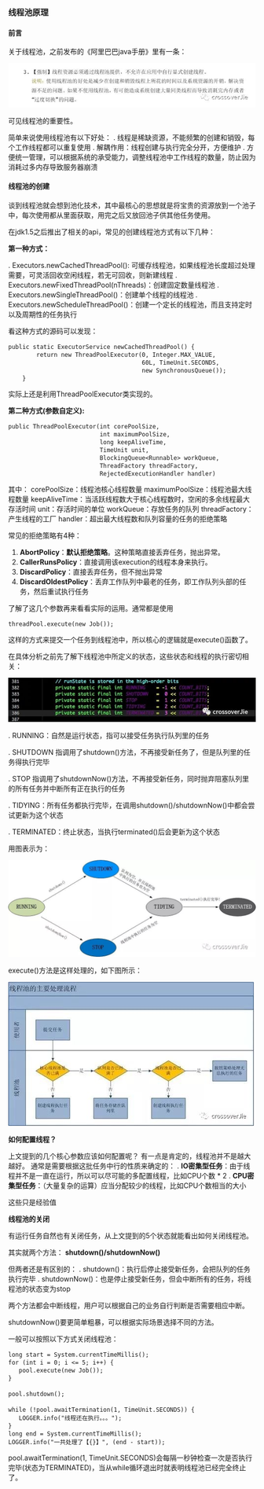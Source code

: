 ### 线程池原理

#### 前言
关于线程池，之前发布的《阿里巴巴java手册》里有一条：

![线程池](../image/201903300001.jpg)

可见线程池的重要性。

简单来说使用线程池有以下好处：
. 线程是稀缺资源，不能频繁的创建和销毁，每个工作线程都可以重复使用
. 解耦作用：线程创建与执行完全分开，方便维护
. 方便统一管理，可以根据系统的承受能力，调整线程池中工作线程的数量，防止因为消耗过多内存导致服务器崩溃

#### 线程池的创建
 
 谈到线程池就会想到池化技术，其中最核心的思想就是将宝贵的资源放到一个池子中，每次使用都从里面获取，用完之后又放回池子供其他任务使用。
 
 在jdk1.5之后推出了相关的api，常见的创建线程池方式有以下几种：
 
 **第一种方式：**
 
 . Executors.newCachedThreadPool(): 可缓存线程池，如果线程池长度超过处理需要，可灵活回收空闲线程，若无可回收，则新建线程
 . Executors.newFixedThreadPool(nThreads)：创建固定数量线程池
 . Executors.newSingleThreadPool()：创建单个线程的线程池
 . Executors.newScheduleThreadPool()：创建一个定长的线程池，而且支持定时以及周期性的任务执行
 
 看这种方式的源码可以发现：
 
 ```
 public static ExecutorService newCachedThreadPool() {
         return new ThreadPoolExecutor(0, Integer.MAX_VALUE,
                                       60L, TimeUnit.SECONDS,
                                       new SynchronousQueue());
     }
 ```
 
 实际上还是利用ThreadPoolExecutor类实现的。
 
**第二种方式(参数自定义):**

 ```
 public ThreadPoolExecutor(int corePoolSize,
                           int maximumPoolSize,
                           long keepAliveTime,
                           TimeUnit unit,
                           BlockingQueue<Runnable> workQueue,
                           ThreadFactory threadFactory,
                           RejectedExecutionHandler handler) 
 ```
 
 其中：
 corePoolSize：线程池核心线程数量
 maximumPoolSize：线程池最大线程数量
 keepAliveTime：当活跃线程数大于核心线程数时，空闲的多余线程最大存活时间
 unit：存活时间的单位
 workQueue：存放任务的队列
 threadFactory：产生线程的工厂
 handler：超出最大线程数和队列容量的任务的拒绝策略
 
 常见的拒绝策略有4种：
 1. **AbortPolicy**：**默认拒绝策略**。这种策略直接丢弃任务，抛出异常。
 2. **CallerRunsPolicy**：直接调用该execution的线程本身来执行。
 3. **DiscardPolicy**：直接丢弃任务，但不抛出异常
 4. **DiscardOldestPolicy**：丢弃工作队列中最老的任务，即工作队列头部的任务，然后重试执行任务
 
 了解了这几个参数再来看看实际的运用。通常都是使用
 
 ```
 threadPool.execute(new Job());
 ```
 
 这样的方式来提交一个任务到线程池中，所以核心的逻辑就是execute()函数了。
 
 在具体分析之前先了解下线程池中所定义的状态，这些状态和线程的执行密切相关：
 
 ![线程状态](../image/201904010001.jpg)
 
 . RUNNING：自然是运行状态，指可以接受任务执行队列里的任务
 
 . SHUTDOWN 指调用了shutdown()方法，不再接受新任务了，但是队列里的任务得执行完毕
 
 . STOP 指调用了shutdownNow()方法，不再接受新任务，同时抛弃阻塞队列里的所有任务并中断所有正在执行的任务
 
 . TIDYING：所有任务都执行完毕，在调用shutdown()/shutdownNow()中都会尝试更新为这个状态
 
 . TERMINATED：终止状态，当执行terminated()后会更新为这个状态
 
 用图表示为：
 
  ![线程状态流转图](../image/201904010002.jpg)
  
  execute()方法是这样处理的，如下图所示：
  
  ![线程状态流转图](../image/201904010003.jpg)
  
  **如何配置线程？**
  
  上文提到的几个核心参数应该如何配置呢？
  有一点是肯定的，线程池并不是越大越好。
  通常是需要根据这批任务中行的性质来确定的：
  . **IO密集型任务**：由于线程并不是一直在运行，所以可以尽可能的多配置线程，比如CPU个数 * 2
  . **CPU密集型任务**：（大量复杂的运算）应当分配较少的线程，比如CPU个数相当的大小
  
  这些只是经验值
  
  **线程池的关闭**
  
  有运行任务自然也有关闭任务，从上文提到的5个状态就能看出如何关闭线程池。
  
  其实就两个方法：
     **shutdown()/shutdownNow()**
     
  但两者还是有区别的：
  . shutdown()：执行后停止接受新任务，会把队列的任务执行完毕
  . shutdownNow()：也是停止接受新任务，但会中断所有的任务，将线程池的状态变为stop
  
  两个方法都会中断线程，用户可以根据自己的业务自行判断是否需要相应中断。
  
  shutdownNow()要更简单粗暴，可以根据实际场景选择不同的方法。
  
  一般可以按照以下方式关闭线程池：
  
  ```
  long start = System.currentTimeMillis();
  for (int i = 0; i <= 5; i++) {
     pool.execute(new Job());
  }
  
  pool.shutdown();
  
  while (!pool.awaitTermination(1, TimeUnit.SECONDS)) {
     LOGGER.info("线程还在执行。。。");
  }
  long end = System.currentTimeMillis();
  LOGGER.info("一共处理了【{}】", (end - start));
  ```
  
  pool.awaitTermination(1, TimeUnit.SECONDS)会每隔一秒钟检查一次是否执行完毕(状态为TERMINATED)，当从while循环退出时就表明线程池已经完全终止了。